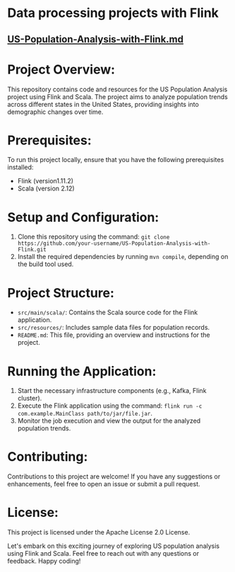 # Data processing projects with Flink

##  [US-Population-Analysis-with-Flink.md](md\US-Population-Analysis-with-Flink.md) 

# Project Overview:

This repository contains code and resources for the US Population Analysis project using Flink and Scala. The project aims to analyze population trends across different states in the United States, providing insights into demographic changes over time.

# Prerequisites:

To run this project locally, ensure that you have the following prerequisites installed:

- Flink (version1.11.2)
- Scala (version 2.12)

# Setup and Configuration:

1. Clone this repository using the command: `git clone https://github.com/your-username/US-Population-Analysis-with-Flink.git`
2. Install the required dependencies by running  `mvn compile`, depending on the build tool used.

# Project Structure:

- `src/main/scala/`: Contains the Scala source code for the Flink application.
- `src/resources/`: Includes sample data files for population records.
- `README.md`: This file, providing an overview and instructions for the project.

# Running the Application:

1. Start the necessary infrastructure components (e.g., Kafka, Flink cluster).
2. Execute the Flink application using the command: `flink run -c com.example.MainClass path/to/jar/file.jar`.
3. Monitor the job execution and view the output for the analyzed population trends.

# Contributing:

Contributions to this project are welcome! If you have any suggestions or enhancements, feel free to open an issue or submit a pull request.

# License:

This project is licensed under the Apache License 2.0 License.

Let's embark on this exciting journey of exploring US population analysis using Flink and Scala. Feel free to reach out with any questions or feedback. Happy coding!